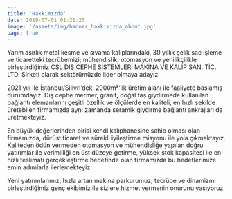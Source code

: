 ```yaml
---
title: 'Hakkımızda'
date: 2019-07-01 01:21:23
image: '/assets/img/banner_hakkimizda_about.jpg'
page: true
---
```


Yarım asırlık metal kesme ve sıvama kalıplarındaki, 30 yıllık çelik sac işleme ve ticaretteki tecrübemizi; mühendislik, otomasyon ve yenilikçilikle birleştirdiğimiz CSL DIŞ CEPHE SİSTEMLERİ MAKİNA VE KALIP SAN. TİC. LTD. Şirketi olarak sektörümüzde lider olmaya adayız.


2021 yılı ile İstanbul/Silivri’deki 2000m²’lik üretim alanı ile faaliyete başlamış durumdayız. Dış cephe mermer, granit, doğal taş giydirmede kullanılan bağlantı elemanlarını çeşitli özellik ve ölçülerde en kaliteli, en hızlı şekilde üretebilen firmamızda aynı zamanda seramik giydirme bağlantı ankrajları da üretmekteyiz. 


En büyük değerlerinden birisi kendi kalıphanesine sahip olması olan firmamızda, dürüst ticaret ve sürekli iyileştirme misyonu ile yola çıkmaktayız. Kaliteden ödün vermeden otomasyon ve mühendisliğe yapılan doğru yatırımlar ile verimliliği en üst düzeye getirme, yüksek stok kapasitesi ile en hızlı teslimatı gerçekleştirme hedefinde olan firmamızda bu hedeflerimize emin adımlarla ilerlemekteyiz.


Yeni yatırımlarımız, hızla artan makina parkurumuz, tecrübe ve dinamizmi birleştirdiğimiz genç ekibimiz ile sizlere hizmet vermenin onurunu yaşıyoruz.

